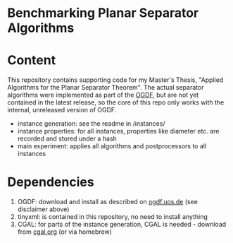 # Benchmarking Planar Separator Algorithms

# Content
This repository contains supporting code for my Master's Thesis, "Applied Algorithms for the Planar Separator Theorem".
The actual separator algorithms were implemented as part of the <a href="https://ogdf.uos.de">OGDF</a>, but are not yet
contained in the latest release, so the core of this repo only works with the internal, unreleased version of OGDF.

* instance generation: see the readme in /instances/
* instance properties: for all instances, properties like diameter etc. are recorded and stored under a hash
* main experiment: applies all algorithms and postprocessors to all instances

# Dependencies

1. OGDF: download and install as described on <a href="https://ogdf.uos.de">ogdf.uos.de</a> (see disclaimer above)
2. tinyxml: is contained in this repository, no need to install anything
3. CGAL: for parts of the instance generation, CGAL is needed - download from <a href="https://www.cgal.org">cgal.org</a> (or via homebrew)
